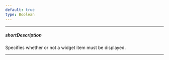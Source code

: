 ```yaml
---
default: true
type: Boolean
---
```

---
##### shortDescription
Specifies whether or not a widget item must be displayed.

---
